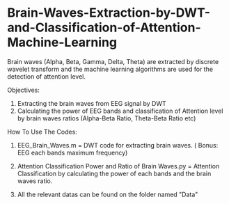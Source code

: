 # Brain-Waves-Extraction-by-DWT-and-Classification-of-Attention-Machine-Learning
Brain waves (Alpha, Beta, Gamma, Delta, Theta) are extracted by discrete wavelet transform and the machine learning algorithms are used for the detection of attention level.

Objectives: 
1. Extracting the brain waves from EEG signal by DWT
2. Calculating the power of EEG bands and classification of Attention level by brain waves ratios (Alpha-Beta Ratio, Theta-Beta Ratio etc)

How To Use The Codes:

1. EEG_Brain_Waves.m = DWT code for extracting brain waves. ( Bonus: EEG each bands maximum frequency)

2. Attention Classification Power and Ratio of Brain Waves.py = Attention Classification by calculating the power of each bands and the brain waves ratio.

3. All the relevant datas can be found on the folder named "Data"
